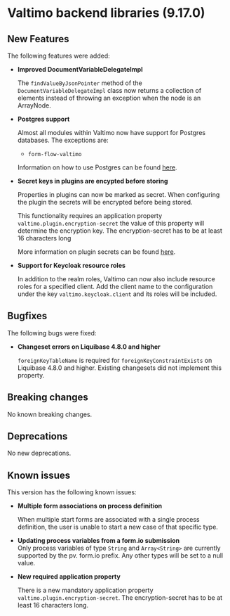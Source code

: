# Valtimo backend libraries (9.17.0)

## New Features

The following features were added:

*   **Improved DocumentVariableDelegateImpl**

    The `findValueByJsonPointer` method of the `DocumentVariableDelegateImpl` class now returns a collection of elements instead of throwing an exception when the node is an ArrayNode.
*   **Postgres support**

    Almost all modules within Valtimo now have support for Postgres databases. The exceptions are:

    * `form-flow-valtimo`

    Information on how to use Postgres can be found [here](../../../nog-een-plek-geven/configure-database.md).
*   **Secret keys in plugins are encypted before storing**

    Properties in plugins can now be marked as secret. When configuring the plugin the secrets will be encrypted before being stored.

    This functionality requires an application property `valtimo.plugin.encryption-secret` the value of this property will determine the encryption key. The encryption-secret has to be at least 16 characters long

    More information on plugin secrets can be found [here](../../../features/plugins/plugins/custom-plugin-definition.md#plugin-properties).
*   **Support for Keycloak resource roles**

    In addition to the realm roles, Valtimo can now also include resource roles for a specified client. Add the client name to the configuration under the key `valtimo.keycloak.client` and its roles will be included.

## Bugfixes

The following bugs were fixed:

*   **Changeset errors on Liquibase 4.8.0 and higher**

    `foreignKeyTableName` is required for `foreignKeyConstraintExists` on Liquibase 4.8.0 and higher. Existing changesets did not implement this property.

## Breaking changes

No known breaking changes.

## Deprecations

No new deprecations.

## Known issues

This version has the following known issues:

*   **Multiple form associations on process definition**

    When multiple start forms are associated with a single process definition, the user is unable to start a new case of that specific type.
* **Updating process variables from a form.io submission**\
  Only process variables of type `String` and `Array<String>` are currently supported by the pv. form.io prefix. Any other types will be set to a null value.
*   **New required application property**

    There is a new mandatory application property `valtimo.plugin.encryption-secret`. The encryption-secret has to be at least 16 characters long.
